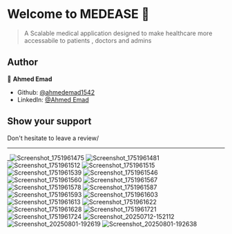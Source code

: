 # Welcome to MEDEASE 👋

> A Scalable medical application designed to make healthcare more accessabile to patients , doctors and admins

## Author

👤 **Ahmed Emad**

* Github: [@ahmedemad1542](https://github.com/ahmedemad1542)
* LinkedIn: [@Ahmed Emad](https://www.linkedin.com/in/ahmed-emad-640385202/)

## Show your support

Don't hesitate to leave a review/


***
_![Screenshot_1751961475](images/screens/Screenshot_1751961475.png) 
![Screenshot_1751961481](images/screens/Screenshot_1751961481.png) 
![Screenshot_1751961512](images/screens/Screenshot_1751961512.png) 
![Screenshot_1751961515](images/screens/Screenshot_1751961515.png) 
![Screenshot_1751961539](images/screens/Screenshot_1751961539.png) 
![Screenshot_1751961546](images/screens/Screenshot_1751961546.png) 
![Screenshot_1751961560](images/screens/Screenshot_1751961560.png) 
![Screenshot_1751961567](images/screens/Screenshot_1751961567.png) 
![Screenshot_1751961578](images/screens/Screenshot_1751961578.png) 
![Screenshot_1751961587](images/screens/Screenshot_1751961587.png) 
![Screenshot_1751961593](images/screens/Screenshot_1751961593.png) 
![Screenshot_1751961603](images/screens/Screenshot_1751961603.png) 
![Screenshot_1751961613](images/screens/Screenshot_1751961613.png) 
![Screenshot_1751961622](images/screens/Screenshot_1751961622.png) 
![Screenshot_1751961628](images/screens/Screenshot_1751961628.png) 
![Screenshot_1751961721](images/screens/Screenshot_1751961721.png) 
![Screenshot_1751961724](images/screens/Screenshot_1751961724.png) 
![Screenshot_20250712-152112](images/screens/Screenshot_20250712-152112.png) 
![Screenshot_20250801-192619](images/screens/Screenshot_20250801-192619.png) 
![Screenshot_20250801-192638](images/screens/Screenshot_20250801-192638.png) 
